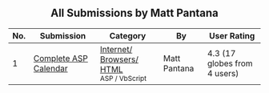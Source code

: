 ﻿<div align="center">

## All Submissions by Matt Pantana

</div>

No.  | Submission | Category | By   | User Rating
---- | ---------- | -------- | ---- | -----------
1 | [Complete ASP Calendar<br />](https://github.com/Planet-Source-Code/matt-pantana-complete-asp-calendar__4-6668) | [Internet/ Browsers/ HTML<br /><sup>ASP / VbScript</sup>](../ByCategory/internet-browsers-html__4-9.md) | Matt Pantana | 4.3 (17 globes from 4 users)
